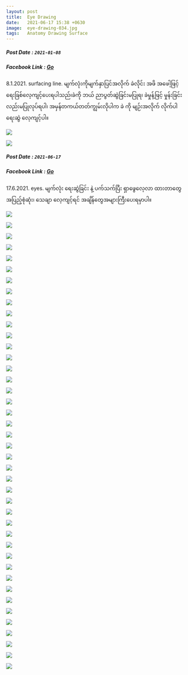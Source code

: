 ```yaml
---
layout: post
title:  Eye Drawing
date:   2021-06-17 15:38 +0630
image:  eye-drawing-034.jpg
tags:   Anatomy Drawing Surface
---
```

##### Post Date : `2021-01-08`
##### Facebook Link : [Go](https://www.facebook.com/groups/243207936740930/posts/332508707810852/)
8.1.2021. surfacing line.
မျက်လုံးကိုမျက်နှာပြင်အလိုက် ခဲလိုင်း အဖိ အဖေါ့ဖြင့် ရေးခြစ်လေ့ကျင့်ပေးရပါသည်၊ခဲကို ဘယ် ညာပွတ်ဆွဲခြင်းမပြုရ၊ ခဲမှုန့်ဖြင့် မှုန်းခြင်းလည်းမပြုလုပ်ရပါ၊ အမှန်တကယ်တတ်ကျွမ်းလိုပါက ခဲ ကို မျဉ်းအလိုက် လိုက်ပါရေးဆွဲ လေ့ကျင့်ပါ။

![]({{site.baseurl}}/img/eye-drawing-002/001.jpg)

![]({{site.baseurl}}/img/eye-drawing-002/002.jpg)

##### Post Date : `2021-06-17`
##### Facebook Link : [Go](https://www.facebook.com/groups/243207936740930/permalink/410777679983954/)
17.6.2021. eyes. မျက်လုံး ရေးဆွဲခြင်း နဲ့ ပက်သက်ပြီး ရှာဖွေလေ့လာ ထားတာတွေ အပြည့်စုံဆုံး၊ သေချာ လေ့ကျင့်ရင် အချိန်တွေအများကြီးပေးရမှာပါ။

![]({{site.baseurl}}/img/eye-drawing-001/001.jpg)

![]({{site.baseurl}}/img/eye-drawing-001/002.jpg)

![]({{site.baseurl}}/img/eye-drawing-001/003.jpg)

![]({{site.baseurl}}/img/eye-drawing-001/004.jpg)

![]({{site.baseurl}}/img/eye-drawing-001/005.jpg)

![]({{site.baseurl}}/img/eye-drawing-001/006.jpg)

![]({{site.baseurl}}/img/eye-drawing-001/007.jpg)

![]({{site.baseurl}}/img/eye-drawing-001/008.jpg)

![]({{site.baseurl}}/img/eye-drawing-001/009.jpg)

![]({{site.baseurl}}/img/eye-drawing-001/010.jpg)

![]({{site.baseurl}}/img/eye-drawing-001/011.jpg)

![]({{site.baseurl}}/img/eye-drawing-001/012.jpg)

![]({{site.baseurl}}/img/eye-drawing-001/013.jpg)

![]({{site.baseurl}}/img/eye-drawing-001/014.jpg)

![]({{site.baseurl}}/img/eye-drawing-001/015.jpg)

![]({{site.baseurl}}/img/eye-drawing-001/016.jpg)

![]({{site.baseurl}}/img/eye-drawing-001/017.jpg)

![]({{site.baseurl}}/img/eye-drawing-001/018.jpg)

![]({{site.baseurl}}/img/eye-drawing-001/019.jpg)

![]({{site.baseurl}}/img/eye-drawing-001/020.jpg)

![]({{site.baseurl}}/img/eye-drawing-001/021.jpg)

![]({{site.baseurl}}/img/eye-drawing-001/022.jpg)

![]({{site.baseurl}}/img/eye-drawing-001/023.jpg)

![]({{site.baseurl}}/img/eye-drawing-001/024.jpg)

![]({{site.baseurl}}/img/eye-drawing-001/025.jpg)

![]({{site.baseurl}}/img/eye-drawing-001/026.jpg)

![]({{site.baseurl}}/img/eye-drawing-001/027.jpg)

![]({{site.baseurl}}/img/eye-drawing-001/028.jpg)

![]({{site.baseurl}}/img/eye-drawing-001/029.jpg)

![]({{site.baseurl}}/img/eye-drawing-001/030.jpg)

![]({{site.baseurl}}/img/eye-drawing-001/031.jpg)

![]({{site.baseurl}}/img/eye-drawing-001/032.jpg)

![]({{site.baseurl}}/img/eye-drawing-001/033.jpg)

![]({{site.baseurl}}/img/eye-drawing-001/034.jpg)

![]({{site.baseurl}}/img/eye-drawing-001/035.jpg)

![]({{site.baseurl}}/img/eye-drawing-001/036.jpg)

![]({{site.baseurl}}/img/eye-drawing-001/037.jpg)

![]({{site.baseurl}}/img/eye-drawing-001/038.jpg)

![]({{site.baseurl}}/img/eye-drawing-001/039.jpg)

![]({{site.baseurl}}/img/eye-drawing-001/040.jpg)

![]({{site.baseurl}}/img/eye-drawing-001/041.jpg)

![]({{site.baseurl}}/img/eye-drawing-001/042.jpg)

